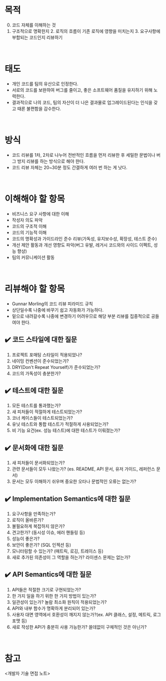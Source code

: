 # 목적
0. 코드 자체를 이해하는 것
1. 구조적으로 명확한지 2. 로직의 흐름이 기존 로직에 영향을 미치는지 3. 요구사항에 부합되는 코드인지 리뷰하기

<br>

# 태도
- 개인 코드를 팀의 유산으로 인정한다.
- 서로의 코드를 보완하여 버그를 줄이고, 좋은 소프트웨어 품질을 유지하기 위해 노력한다.
- 결과적으로 나의 코드, 팀의 자산이 더 나은 결과물로 업그레이드된다는 인식을 갖고 때론 불편함을 감수한다.

<br>

# 방식
- 코드 리뷰를 1차, 2차로 나누어 전반적인 흐름을 먼저 리뷰한 후 세밀한 문법이나 버그 방지 리뷰를 하는 방식으로 해야 한다.
- 코드 리뷰 자체는 20~30분 정도 간결하게 여러 번 하는 게 낫다.

<br>

# 이해해야 할 항목
- 비즈니스 요구 사항에 대한 이해
- 작성자 의도 파악
- 코드의 구조적 이해
- 코드의 기능적 이해
- 코드의 명확성과 가이드라인 준수 리뷰(가독성, 유지보수성, 확장성, 테스트 준수)
- 개선 제안 활동과 개선 영향도 파악(버그 유발, 레거시 코드와의 사이드 이펙트, 성능 향상)
- 팀의 커뮤니케이션 활동

<br>

# 리뷰해야 할 항목
- Gunnar Morling의 코드 리뷰 피라미드 규칙
- 상단일수록 나중에 바꾸기 쉽고 자동화가 가능하다.
- 밑으로 내려갈수록 나중에 변경하기 어려우므로 해당 부분 리뷰를 집중적으로 공들여야 한다.

## ✔️ 코드 스타일에 대한 질문
1. 프로젝트 포매팅 스타일이 적용되었나?
2. 네이밍 컨벤션이 준수되었는가?
3. DRY(Don't Repeat Yourself)가 준수되었는가?
4. 코드의 가독성이 충분한가?

## ✔️ 테스트에 대한 질문
1. 모든 테스트를 통과했는가?
2. 새 피처들이 적절하게 테스트되었는가?
3. 코너 케이스들이 테스트되었는가?
4. 유닛 테스트와 통합 테스트가 적절하게 사용되었는가?
5. 비 기능 요건(ex. 성능 테스트)에 대한 테스트가 이뤄졌는가?

## ✔️ 문서화에 대한 질문
1. 새 피처들이 문서화되었는가?
2. 관련 문서들이 모두 나왔는가? (es. README, API 문서, 유저 가이드, 레퍼런스 문서)
3. 문서는 모두 이해하기 쉬우며 중요한 오타나 문법적인 오류는 없는가?

## ✔️ Implementation Semantics에 대한 질문
1. 요구사항을 만족하는가?
2. 로직이 올바른가?
3. 불필요하게 복잡하지 않은가?
4. 견고한가? (동시성 이슈, 에러 핸들링 등)
5. 성능이 좋은가?
6. 보안이 좋은가? (SQL 인젝션 등)
7. 모니터링할 수 있는가? (매트릭, 로깅, 트레이스 등)
8. 새로 추가된 의존성이 그 역할을 하는가? 라이센스 문제는 없는가?

## ✔️ API Semantics에 대한 질문
1. API들은 적절한 크기로 구현되었는가?
2. 한 가지 일을 하기 위한 한 가지 방법이 있는가?
3. 일관성이 있는가? 놀람 최소화 원칙이 적용되었는가?
4. API와 내부 함수가 명확하게 분리되어 있는가?
5. 사용자 대면 영역에서 호환성이 깨지지 않는가?(ex. API 클래스, 설정, 메트릭, 로그 포맷 등)
6. 새로 작성한 API가 충분히 사용 가능한가? 쓸데없이 구체적인 것은 아닌가?

<br>

# 참고  
<개발자 기술 면접 노트>
